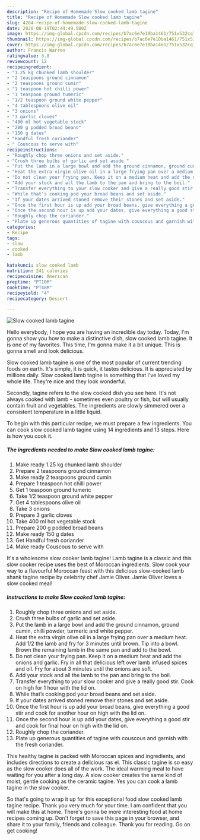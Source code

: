 ```yaml
---
description: "Recipe of Homemade Slow cooked lamb tagine"
title: "Recipe of Homemade Slow cooked lamb tagine"
slug: 4204-recipe-of-homemade-slow-cooked-lamb-tagine
date: 2020-08-19T02:44:49.500Z
image: https://img-global.cpcdn.com/recipes/b7ac6e7e10ba1461/751x532cq70/slow-cooked-lamb-tagine-recipe-main-photo.jpg
thumbnail: https://img-global.cpcdn.com/recipes/b7ac6e7e10ba1461/751x532cq70/slow-cooked-lamb-tagine-recipe-main-photo.jpg
cover: https://img-global.cpcdn.com/recipes/b7ac6e7e10ba1461/751x532cq70/slow-cooked-lamb-tagine-recipe-main-photo.jpg
author: Francis Warren
ratingvalue: 3.8
reviewcount: 12
recipeingredient:
- "1.25 kg chunked lamb shoulder"
- "2 teaspoons ground cinnamon"
- "2 teaspoons ground cumin"
- "1 teaspoon hot chilli power"
- "1 teaspoon ground tumeric"
- "1/2 teaspoon ground white pepper"
- "4 tablespoons olive oil"
- "3 onions"
- "3 garlic cloves"
- "400 ml hot vegetable stock"
- "200 g podded broad beans"
- "150 g dates"
- "Handful fresh coriander"
- " Couscous to serve with"
recipeinstructions:
- "Roughly chop three onions and set aside."
- "Crush three bulbs of garlic and set aside."
- "Put the lamb in a large bowl and add the ground cinnamon, ground cumin, chilli powder, turmeric and white pepper."
- "Heat the extra virgin olive oil in a large frying pan over a medium heat. Add 1/2 the lamb and fry for 3 minutes until brown. Tip into a bowl. Brown the remaining lamb in the same pan and add to the bowl."
- "Do not clean your frying pan. Keep it on a medium heat and add the onions and garlic. Fry in all that delicious left over lamb infused spices and oil. Fry for about 3 minutes until the onions are soft."
- "Add your stock and all the lamb to the pan and bring to the boil."
- "Transfer everything to your slow cooker and give a really good stir. Cook on high for 1 hour with the lid on."
- "While that’s cooking pod your broad beans and set aside."
- "If your dates arrived stoned remove their stones and set aside."
- "Once the first hour is up add your broad beans, give everything a good stir and cook for another hour on high with the lid on."
- "Once the second hour is up add your dates, give everything a good stir and cook for final hour on high with the lid on."
- "Roughly chop the coriander."
- "Plate up generous quantities of tagine with couscous and garnish with the fresh coriander."
categories:
- Recipe
tags:
- slow
- cooked
- lamb

katakunci: slow cooked lamb 
nutrition: 241 calories
recipecuisine: American
preptime: "PT10M"
cooktime: "PT48M"
recipeyield: "4"
recipecategory: Dessert

---
```



![Slow cooked lamb tagine](https://img-global.cpcdn.com/recipes/b7ac6e7e10ba1461/751x532cq70/slow-cooked-lamb-tagine-recipe-main-photo.jpg)

Hello everybody, I hope you are having an incredible day today. Today, I'm gonna show you how to make a distinctive dish, slow cooked lamb tagine. It is one of my favorites. This time, I'm gonna make it a bit unique. This is gonna smell and look delicious.

Slow cooked lamb tagine is one of the most popular of current trending foods on earth. It's simple, it is quick, it tastes delicious. It is appreciated by millions daily. Slow cooked lamb tagine is something that I've loved my whole life. They're nice and they look wonderful.

Secondly, tagine refers to the slow cooked dish you see here. It&#39;s not always cooked with lamb - sometimes even poultry or fish, but will usually contain fruit and vegetables. The ingredients are slowly simmered over a consistent temperature in a little liquid.


To begin with this particular recipe, we must prepare a few ingredients. You can cook slow cooked lamb tagine using 14 ingredients and 13 steps. Here is how you cook it.

<!--inarticleads1-->

##### The ingredients needed to make Slow cooked lamb tagine:

1. Make ready 1.25 kg chunked lamb shoulder
1. Prepare 2 teaspoons ground cinnamon
1. Make ready 2 teaspoons ground cumin
1. Prepare 1 teaspoon hot chilli power
1. Get 1 teaspoon ground tumeric
1. Take 1/2 teaspoon ground white pepper
1. Get 4 tablespoons olive oil
1. Take 3 onions
1. Prepare 3 garlic cloves
1. Take 400 ml hot vegetable stock
1. Prepare 200 g podded broad beans
1. Make ready 150 g dates
1. Get Handful fresh coriander
1. Make ready  Couscous to serve with


It&#39;s a wholesome slow cooker lamb tagine! Lamb tagine is a classic and this slow cooker recipe uses the best of Moroccan ingredients. Slow cook your way to a flavourful Moroccan feast with this delicious slow-cooked lamb shank tagine recipe by celebrity chef Jamie Oliver. Jamie Oliver loves a slow cooked meal! 

<!--inarticleads2-->

##### Instructions to make Slow cooked lamb tagine:

1. Roughly chop three onions and set aside.
1. Crush three bulbs of garlic and set aside.
1. Put the lamb in a large bowl and add the ground cinnamon, ground cumin, chilli powder, turmeric and white pepper.
1. Heat the extra virgin olive oil in a large frying pan over a medium heat. Add 1/2 the lamb and fry for 3 minutes until brown. Tip into a bowl. Brown the remaining lamb in the same pan and add to the bowl.
1. Do not clean your frying pan. Keep it on a medium heat and add the onions and garlic. Fry in all that delicious left over lamb infused spices and oil. Fry for about 3 minutes until the onions are soft.
1. Add your stock and all the lamb to the pan and bring to the boil.
1. Transfer everything to your slow cooker and give a really good stir. Cook on high for 1 hour with the lid on.
1. While that’s cooking pod your broad beans and set aside.
1. If your dates arrived stoned remove their stones and set aside.
1. Once the first hour is up add your broad beans, give everything a good stir and cook for another hour on high with the lid on.
1. Once the second hour is up add your dates, give everything a good stir and cook for final hour on high with the lid on.
1. Roughly chop the coriander.
1. Plate up generous quantities of tagine with couscous and garnish with the fresh coriander.


This healthy tagine is packed with Moroccan spices and ingredients, and includes directions to create a delicious ras el. This classic tagine is so easy as the slow cooker does all of the work. The ideal warming meal to have waiting for you after a long day. A slow cooker creates the same kind of moist, gentle cooking as the ceramic tagine. Yes you can cook a lamb tagine in the slow cooker. 

So that's going to wrap it up for this exceptional food slow cooked lamb tagine recipe. Thank you very much for your time. I am confident that you will make this at home. There's gonna be more interesting food at home recipes coming up. Don't forget to save this page in your browser, and share it to your family, friends and colleague. Thank you for reading. Go on get cooking!
